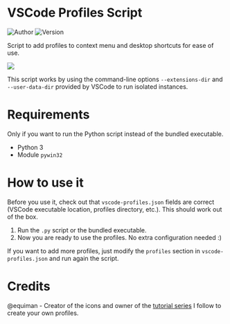 # VSCode Profiles Script 

![Author](https://img.shields.io/badge/Author-rtxa-9cf "Author") ![Version](https://img.shields.io/badge/Version-0.1-blue "Version")

Script to add profiles to context menu and desktop shortcuts for ease of use.

![](https://imgur.com/7chsQX6.png)

This script works by using the command-line options `--extensions-dir` and `--user-data-dir` provided by VSCode to run isolated instances.

# Requirements

Only if you want to run the Python script instead of the bundled executable.

- Python 3
- Module `pywin32`

# How to use it

Before you use it, check out that `vscode-profiles.json` fields are correct (VSCode executable location, profiles directory, etc.). This should work out of the box.

1. Run the `.py` script or the bundled executable.
2. Now you are ready to use the profiles. No extra configuration needed :)

If you want to add more profiles, just modify the `profiles` section in `vscode-profiles.json` and run again the script.

# Credits

@equiman - Creator of the icons and owner of the [tutorial series](https://dev.to/equiman/series/8983) I follow to create your own profiles. 

